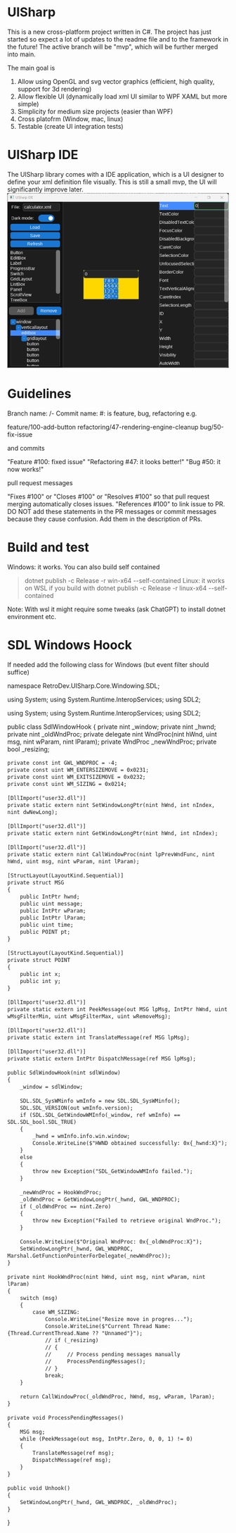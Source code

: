 # UISharp
This is a new cross-platform project written in C#.
The project has just started so expect a lot of updates to the readme file and to the framework in the future!
The active branch will be "mvp", which will be further merged into main.

The main goal is
1. Allow using OpenGL and svg vector graphics (efficient, high quality, support for 3d rendering)
2. Allow flexible UI (dynamically load xml UI similar to WPF XAML but more simple)
3. Simplicity for medium size projects (easier than WPF)
4. Cross platofrm (Window, mac, linux)
5. Testable (create UI integration tests)

# UISharp IDE
The UISharp library comes with a IDE application, which is a UI designer to define your xml definition file visually.
This is still a small mvp, the UI will significantly improve later.
![UISharp IDE](doc/Demo.png)

# Guidelines
Branch name: <type>/<issue number>-<description>
Commit name: <type> #<issue number>: <message>
<type> is feature, bug, refactoring
e.g.

feature/100-add-button
refactoring/47-rendering-engine-cleanup
bug/50-fix-issue

and commits

"Feature #100: fixed issue"
"Refactoring #47: it looks better!"
"Bug #50: it now works!"

pull request messages

"Fixes #100" or "Closes #100" or "Resolves #100" so that pull request merging automatically closes issues.
"References #100" to link issue to PR.
DO NOT add these statements in the PR messages or commit messages because they cause confusion. Add them in the description of PRs.

# Build and test
Windows: it works. You can also build self contained
> dotnet publish -c Release -r win-x64 --self-contained
Linux: it works on WSL if you build with
> dotnet publish -c Release -r linux-x64 --self-contained

Note: With wsl it might require some tweaks (ask ChatGPT) to install dotnet environment etc.

# SDL Windows Hoock
If needed add the following class for Windows (but event filter should suffice)

namespace RetroDev.UISharp.Core.Windowing.SDL;

using System;
using System.Runtime.InteropServices;
using SDL2;

using System;
using System.Runtime.InteropServices;
using SDL2;

public class SdlWindowHook
{
    private nint _window;
    private nint _hwnd;
    private nint _oldWndProc;
    private delegate nint WndProc(nint hWnd, uint msg, nint wParam, nint lParam);
    private WndProc _newWndProc;
    private bool _resizing;

    private const int GWL_WNDPROC = -4;
    private const uint WM_ENTERSIZEMOVE = 0x0231;
    private const uint WM_EXITSIZEMOVE = 0x0232;
    private const uint WM_SIZING = 0x0214;

    [DllImport("user32.dll")]
    private static extern nint SetWindowLongPtr(nint hWnd, int nIndex, nint dwNewLong);

    [DllImport("user32.dll")]
    private static extern nint GetWindowLongPtr(nint hWnd, int nIndex);

    [DllImport("user32.dll")]
    private static extern nint CallWindowProc(nint lpPrevWndFunc, nint hWnd, uint msg, nint wParam, nint lParam);

    [StructLayout(LayoutKind.Sequential)]
    private struct MSG
    {
        public IntPtr hwnd;
        public uint message;
        public IntPtr wParam;
        public IntPtr lParam;
        public uint time;
        public POINT pt;
    }

    [StructLayout(LayoutKind.Sequential)]
    private struct POINT
    {
        public int x;
        public int y;
    }

    [DllImport("user32.dll")]
    private static extern int PeekMessage(out MSG lpMsg, IntPtr hWnd, uint wMsgFilterMin, uint wMsgFilterMax, uint wRemoveMsg);

    [DllImport("user32.dll")]
    private static extern int TranslateMessage(ref MSG lpMsg);

    [DllImport("user32.dll")]
    private static extern IntPtr DispatchMessage(ref MSG lpMsg);

    public SdlWindowHook(nint sdlWindow)
    {
        _window = sdlWindow;

        SDL.SDL_SysWMinfo wmInfo = new SDL.SDL_SysWMinfo();
        SDL.SDL_VERSION(out wmInfo.version);
        if (SDL.SDL_GetWindowWMInfo(_window, ref wmInfo) == SDL.SDL_bool.SDL_TRUE)
        {
            _hwnd = wmInfo.info.win.window;
            Console.WriteLine($"HWND obtained successfully: 0x{_hwnd:X}");
        }
        else
        {
            throw new Exception("SDL_GetWindowWMInfo failed.");
        }

        _newWndProc = HookWndProc;
        _oldWndProc = GetWindowLongPtr(_hwnd, GWL_WNDPROC);
        if (_oldWndProc == nint.Zero)
        {
            throw new Exception("Failed to retrieve original WndProc.");
        }

        Console.WriteLine($"Original WndProc: 0x{_oldWndProc:X}");
        SetWindowLongPtr(_hwnd, GWL_WNDPROC, Marshal.GetFunctionPointerForDelegate(_newWndProc));
    }

    private nint HookWndProc(nint hWnd, uint msg, nint wParam, nint lParam)
    {
        switch (msg)
        {
            case WM_SIZING:
                Console.WriteLine("Resize move in progres...");
                Console.WriteLine($"Current Thread Name: {Thread.CurrentThread.Name ?? "Unnamed"}");
                // if (_resizing)
                // {
                //     // Process pending messages manually
                //     ProcessPendingMessages();
                // }
                break;
        }

        return CallWindowProc(_oldWndProc, hWnd, msg, wParam, lParam);
    }

    private void ProcessPendingMessages()
    {
        MSG msg;
        while (PeekMessage(out msg, IntPtr.Zero, 0, 0, 1) != 0)
        {
            TranslateMessage(ref msg);
            DispatchMessage(ref msg);
        }
    }

    public void Unhook()
    {
        SetWindowLongPtr(_hwnd, GWL_WNDPROC, _oldWndProc);
    }
}
